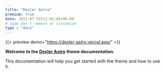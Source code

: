 ```yaml
---
title: "Dexler Astro"
premium: true
date: 2023-07-31T11:02:05+06:00 
# type don't remove or customize
type : "docs"
---
```


{{< preview demo="https://dexler-astro.vercel.app/" >}}


**Welcome to the [Dexler Astro](https://themefisher.com/products/dexler-astro/) theme documentation.**

This documentation will help you get started with the theme and how to use it. 